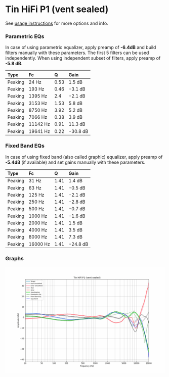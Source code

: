 # Tin HiFi P1 (vent sealed)
See [usage instructions](https://github.com/jaakkopasanen/AutoEq#usage) for more options and info.

### Parametric EQs
In case of using parametric equalizer, apply preamp of **-6.4dB** and build filters manually
with these parameters. The first 5 filters can be used independently.
When using independent subset of filters, apply preamp of **-5.8 dB**.

| Type    | Fc       |    Q | Gain     |
|:--------|:---------|:-----|:---------|
| Peaking | 24 Hz    | 0.53 | 1.5 dB   |
| Peaking | 193 Hz   | 0.46 | -3.1 dB  |
| Peaking | 1395 Hz  | 2.4  | -2.1 dB  |
| Peaking | 3153 Hz  | 1.53 | 5.8 dB   |
| Peaking | 8750 Hz  | 3.92 | 5.2 dB   |
| Peaking | 7066 Hz  | 0.38 | 3.9 dB   |
| Peaking | 11142 Hz | 0.91 | 11.3 dB  |
| Peaking | 19641 Hz | 0.22 | -30.8 dB |

### Fixed Band EQs
In case of using fixed band (also called graphic) equalizer, apply preamp of **-5.4dB**
(if available) and set gains manually with these parameters.

| Type    | Fc       |    Q | Gain     |
|:--------|:---------|:-----|:---------|
| Peaking | 31 Hz    | 1.41 | 1.4 dB   |
| Peaking | 63 Hz    | 1.41 | -0.5 dB  |
| Peaking | 125 Hz   | 1.41 | -2.1 dB  |
| Peaking | 250 Hz   | 1.41 | -2.8 dB  |
| Peaking | 500 Hz   | 1.41 | -0.7 dB  |
| Peaking | 1000 Hz  | 1.41 | -1.6 dB  |
| Peaking | 2000 Hz  | 1.41 | 1.5 dB   |
| Peaking | 4000 Hz  | 1.41 | 3.5 dB   |
| Peaking | 8000 Hz  | 1.41 | 7.3 dB   |
| Peaking | 16000 Hz | 1.41 | -24.8 dB |

### Graphs
![](./Tin%20HiFi%20P1%20(vent%20sealed).png)